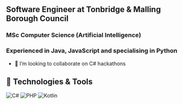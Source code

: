 ## Software Engineer at Tonbridge & Malling Borough Council
### MSc Computer Science (Artificial Intelligence)
### Experienced in Java, JavaScript and specialising in Python

- 👯 I’m looking to collaborate on C# hackathons
  
## 🔧 Technologies & Tools
![C#](https://img.shields.io/badge/C%23-C%23?style=flat&logo=C%23&color=%23000000)
![PHP](https://img.shields.io/badge/PHP-PHP?style=flat&logo=PHP&color=%23000000)
![Kotlin](https://img.shields.io/badge/Kotlin-Kotlin?style=flat&logo=Kotlin&color=%23000000)
<!--
**kudosscience/kudosscience** is a ✨ _special_ ✨ repository because its `README.md` (this file) appears on your GitHub profile.

Here are some ideas to get you started:

- 🔭 I’m currently working on ...
- 🌱 I’m currently learning ...
- 👯 I’m looking to collaborate on ...
- 🤔 I’m looking for help with ...
- 💬 Ask me about ...
- 📫 How to reach me: ...
- 😄 Pronouns: ...
- ⚡ Fun fact: ...
-->
